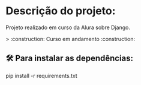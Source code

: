 # Descrição do projeto:
<p>Projeto realizado em curso da Alura sobre Django.</p>

<p>
> :construction: Curso em andamento :construction:
</p>

## 🛠️ Para instalar as dependências:
<p>pip install -r requirements.txt</p>
